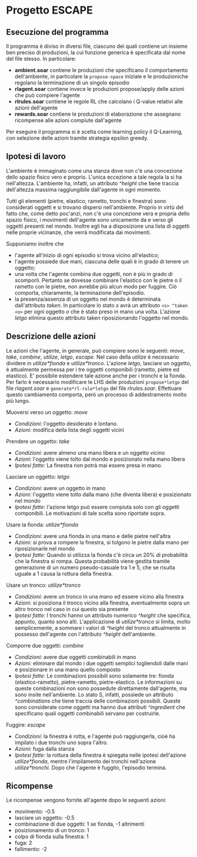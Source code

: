 # Progetto ESCAPE

## Esecuzione del programma

Il programma è diviso in diversi file, ciascuno dei quali contiene un insieme ben preciso di produzioni, la cui funzione generica è specificata dal nome del file stesso. In particolare:
- __ambient.soar__ contiene le produzioni che specificano il comportamento dell'ambiente, in particolare la ``propose-space`` iniziale e le produzioniche regolano la terminazione di un singolo episodio
- __rlagent.soar__ contiene invece le produzioni propose/apply delle azioni che può compiere l'agente
- __rlrules.soar__ contiene le regole RL che calcolano i Q-value relativi alle azioni dell'agente
- __rewards.soar__ contiene le produzioni di elaborazione che assegnano ricompense alle azioni compiute dall'agente

Per eseguire il programma si è scelta come learning policy il Q-Learning, con selezione delle azioni tramite strategia epsilon greedy.


## Ipotesi di lavoro
L'ambiente è immaginato come una stanza dove non c'è una concezione dello spazio fisico vero e proprio. L'unica eccezione a tale regola la si ha nell'altezza. L'ambiente ha, infatti, un attributo _^height_ che tiene traccia dell'altezza massima raggiungibile dall'agente in ogni momento.

Tutti gli elementi (pietre, elastico, rametto, tronchi e finestra) sono considerati oggetti e si trovano dispersi nell'ambiente. Proprio in virtù del fatto che, come detto poc'anzi, non c'è una concezione vera e propria dello spazio fisico, i movimenti dell'agente sono unicamente da e verso gli oggetti presenti nel mondo. Inoltre egli ha a disposizione una lista di oggetti nelle proprie vicinanze, che verrà modificata dai movimenti. 

Supponiamo inoltre che 
- l'agente all'inizio di ogni episodio si trova vicino all'elastico;
- l'agente possiede due mani, ciascuna delle quali è in grado di tenere un oggetto;
- una volta che l'agente combina due oggetti, non è più in grado di scomporli. Pertanto se dovesse combinare l'elastico con le pietre o il rametto con le pietre, non avrebbe più alcun modo per fuggire. Ciò comporta, chiaramente, la terminazione dell'episodio.
- la presenza/assenza di un oggetto nel mondo è determinata dall'attributo _taken_. In particolare lo stato $s$ avrà un attributo ``<s> ^taken <o>`` per ogni oggetto $o$ che è stato preso in mano una volta. L'azione _letgo_ elimina questo attributo taken riposizionando l'oggetto nel mondo.

## Descrizione delle azioni

Le azioni che l'agente, in generale, può compiere sono le seguenti: _move_, _take_, _combine_, _utilize_, _letgo_, _escape_. Nel caso della _utilize_ è necessario dividere in _utilize*fionda_ e _utilize*tronco_.
L'azione _letgo_, lasciare un oggetto, è attualmente permessa per i tre oggetti componibili (rametto, pietre ed elastico).
E' possibile estendere tale azione anche per i tronchi e la fionda. Per farlo è necessario modificare le LHS delle produzioni `propose*letgo` del file _rlagent.soar_ e `generate*rl-rule*letgo` del file _rlrules.soar_. Effettuare questo cambiamento comporta, però un processo di addestramento molto più lungo. 

Muoversi verso un oggetto: _move_
  - _Condizioni:_ l'oggetto desiderato è lontano.
  - _Azioni:_ modifica della lista degli oggetti vicini

Prendere un oggetto: _take_
- _Condizioni:_ avere almeno una mano libera  e un oggetto vicino
- _Azioni:_ l'oggetto viene tolto dal mondo e posizionato nella mano libera
- _Ipotesi fatte:_ La finestra non potrà mai essere presa in mano.

Lasciare un oggetto: _letgo_
- _Condizioni:_ avere un oggetto in mano
- _Azioni:_ l'oggetto viene tolto dalla mano (che diventa libera) e posizionato nel mondo
- _Ipotesi fatte:_ l'azione letgo può essere compiuta solo con gli oggetti componibili. Le motivazioni di tale scelta sono riportate sopra.

Usare la fionda: _utilize*fionda_
- _Condizioni:_ avere una fionda in una mano e delle pietre nell'altra
- _Azioni:_ si prova a rompere la finestra, si tolgono le pietre dalla mano per riposizionarle nel mondo
- _Ipotesi fatte:_ Quando si utilizza la fionda c'è circa un 20% di probabilità che la finestra si rompa. Questa probabilità viene gestita tramite generazione di un numero pseudo-casuale tra 1 e 5, che se risulta uguale a 1 causa la rottura della finestra.

Usare un tronco: _utilize*tronco_
- _Condizioni:_ avere un tronco in una mano ed essere vicino alla finestra
- _Azioni:_ si posiziona il tronco vicino alla finestra, eventualmente sopra un altro tronco nel caso in cui questo sia presente
- _Ipotesi fatte:_ I tronchi hanno un attributo numerico _^height_ che specifica, appunto, quanto sono alti. L'applicazione di _utilize*tronco_ si limita, molto semplicemente, a sommare i valori di _^height_ del tronco attualmente in possesso dell'agente con l'attributo _^height_ dell'ambiente.

Comporre due oggetti: _combine_
- _Condizioni:_ avere due oggetti combinabili in mano
- _Azioni:_ eliminare dal mondo i due oggetti semplici togliendoli dalle mani e posizionare in una mano quello composto
- _Ipotesi fatte:_ Le combinazioni possibili sono solamente tre: fionda (elastico-rametto), pietre-rametto, pietre-elastico. Le informazioni su queste combinazioni non sono possedute direttamente dall'agente, ma sono insite nell'ambiente. Lo stato S, infatti, possiede un attributo _^combinations_ che tiene traccia delle combinazioni possibili. Queste sono considerate come oggetti ma hanno due attributi _^ingredient_ che specificano quali oggetti combinabili servano per costruirle. 


Fuggire: _escape_
  - _Condizioni:_ la finestra è rotta, e l'agente può raggiungerla, cioè ha impilato i due tronchi uno sopra l'altro.
  - _Azioni:_ fuga dalla stanza
  - _Ipotesi fatte:_ la rottura della finestra è spiegata nelle ipotesi dell'azione _utilize*fionda_, mentre l'impilamento dei tronchi nell'azione _utilize*tronchi_. Dopo che l'agente è fuggito, l'episodio termina.


## Ricompense

Le ricompense vengono fornite all'agente dopo le seguenti azioni:
- movimento: -0.5
- lasciare un oggetto: -0.5
- combinazione di due oggetti: 1 se fionda, -1 altrimenti
- posizionamento di un tronco: 1
- colpo di fionda sulla finestra: 1
- fuga: 2
- fallimento: -2

